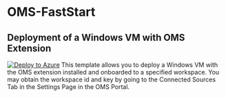 # OMS-FastStart
## Deployment of a Windows VM with OMS Extension
[![Deploy to Azure](http://azuredeploy.net/deploybutton.png)](https://azuredeploy.net/)
This template allows you to deploy a Windows VM with the OMS extension installed and onboarded to a specified workspace. You may obtain the workspace id and key by going to the Connected Sources Tab in the Settings Page in the OMS Portal.
